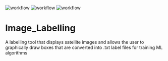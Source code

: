 ![workflow](https://github.com/AerialArmourAquisition/Image_Labeling/actions/workflows/linux_JDK_11.yml/badge.svg)
![workflow](https://github.com/AerialArmourAquisition/Image_Labeling/actions/workflows/linux_JDK_15.yml/badge.svg)
![workflow](https://github.com/AerialArmourAquisition/Image_Labeling/actions/workflows/linux_JDK_16.yml/badge.svg)

# Image_Labelling
A labelling tool that displays satellite images and allows the user to graphically draw boxes that are converted into .txt label files for training ML algorithms
